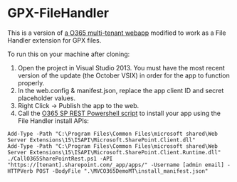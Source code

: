 GPX-FileHandler
===============
This is a version of [a O365 multi-tenant webapp](https://github.com/OfficeDev/O365-WebApp-MultiTenant) modified to work as a File Handler extension for GPX files.

To run this on your machine after cloning:

1. Open the project in Visual Studio 2013. You must have the most recent version of the update (the October VSIX) in order for the app to function properly.
2. In the web.config & manifest.json, replace the app client ID and secret placeholder values.
3. Right Click -> Publish the app to the web.
4. Call the [O365 SP REST Powershell script](https://github.com/OfficeDev/call-spo-rest) to install your app using the File Handler install APIs:

```
Add-Type -Path "C:\Program Files\Common Files\microsoft shared\Web Server Extensions\15\ISAPI\Microsoft.SharePoint.Client.dll" 
Add-Type -Path "C:\Program Files\Common Files\microsoft shared\Web Server Extensions\15\ISAPI\Microsoft.SharePoint.Client.Runtime.dll"
./CallO365SharePointRest.ps1 -API "https://[tenant].sharepoint.com/_app/apps/" -Username [admin email] -HTTPVerb POST -BodyFile ".\MVCO365DemoMT\install_manifest.json" 
```

